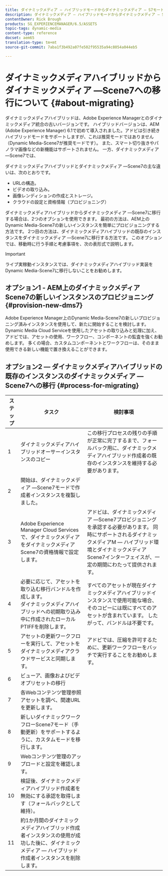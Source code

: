 ```yaml
---
title: ダイナミックメディア — ハイブリッドモードからダイナミックメディア — S7モードへの移行
description: ダイナミックメディア — ハイブリッドモードからダイナミックメディア — S7モードへのインスタンスの移行方法を説明します。
contentOwner: Rick Brough
products: SG_EXPERIENCEMANAGER/6.5/ASSETS
topic-tags: dynamic-media
content-type: reference
docset: aem65
translation-type: tm+mt
source-git-commit: 7aba1f3b492a07fe502f95535a94c8054a044eb5

---
```



# ダイナミックメディアハイブリッドからダイナミックメディア —Scene7への移行について {#about-migrating}

ダイナミックメディアハイブリッドは、Adobe Experience Managerとのダイナミックメディア統合の古いバージョンです。 ハイブリッドバージョンは、AEM (Adobe Experience Manager) 6.1で初めて導入されました。アドビは引き続きハイブリッドモードをサポートしますが、これは推奨モードではありません（Dynamic Media-Scene7が推奨モードです）。 また、スマート切り抜きやパノラマ画像などの新機能はサポートされません。 一方、ダイナミックメディア —Scene7では、

ダイナミックメディアハイブリッドとダイナミックメディア —Scene7の主な違いは、次のとおりです。

* URLの構造。
* ビデオの取り込み。
* 画像レンディションの作成とストレージ。
* クラウドの設定と資格情報（プロビジョニング）

ダイナミックメディアハイブリッドからダイナミックメディア —Scene7に移行する場合は、2つのオプションを使用できます。 最初の方法は、AEM上のDynamic Media-Scene7の新しいインスタンスを簡単にプロビジョニングする方法です。 2つ目の方法は、ダイナミックメディアハイブリッドの既存のインスタンスをダイナミックメディア —Scene7に移行する方法です。 このオプションでは、移動時に行う手順と考慮事項を、次の表形式で説明します。

>[!IMPORTANT]
>
>ライブ実稼動インスタンスでは、ダイナミックメディアハイブリッド実装をDynamic Media-Scene7に移行しないことをお勧めします。

## オプション1 - AEM上のダイナミックメディアScene7の新しいインスタンスのプロビジョニング {#provision-new-dms7}

Adobe Experience Manager上のDynamic Media-Scene7の新しいプロビジョニング済みインスタンスを使用して、新たに開始することを検討します。 Dynamic Media Cloud Serviceを使用したアセットの取り込みと処理に加え、アドビでは、アセットの使用、ワークフロー、コンポーネントの監査を強くお勧めします。 多くの場合、カスタムコンポーネントとワークフローは、そのまま使用できる新しい機能で置き換えることができます。

## オプション2 — ダイナミックメディアハイブリッドの既存のインスタンスのダイナミックメディア —Scene7への移行 {#process-for-migrating}

| ステップ | タスク | 検討事項 |
|---|---|---|
| 1 | ダイナミックメディアハイブリッドオーサーインスタンスのコピー | この移行プロセスの残りの手順が正常に完了するまで、フォールバック用に、ダイナミックメディアハイブリッド作成者の既存のインスタンスを維持する必要があります。 |
| 2 | 開始は、ダイナミックメディア —Scene7モードで作成者インスタンスを複製しました。 |  |
| 3 | Adobe Experience Manager Cloud Servicesで、ダイナミックメディアをダイナミックメディアScene7の資格情報で設定します。 | アドビは、ダイナミックメディア —Scene7プロビジョニングを承認する必要があります。 同時にサポートされるダイナミックメディアM — ハイブリッド環境とダイナミックメディアScene7インターフェイスが、一定の期間にわたって提供されます。 |
| 4 | 必要に応じて、アセットを取り込む移行バンドルを作成します。<br>ダイナミックメディアハイブリッドへの初期取り込み中に作成されたローカルPTIFFを削除します。 | すべてのアセットが現在ダイナミックメディアハイブリッドインスタンスで使用可能な場合、そのコピーには既にすべてのアセットが含まれています。 したがって、バンドルは不要です。 |
| 5 | アセットの更新ワークフローを実行して、アセットをダイナミックメディアクラウドサービスと同期します。 | アドビでは、圧縮を許可するために、更新ワークフローをバッチで実行することをお勧めします。 |
| 6 | ビューア、画像およびビデオプリセットの移行 |  |
| 7 | 各Webコンテンツ管理参照アセットを調べ、関連URLを更新します。 |  |
| 8 | 新しいダイナミックワークフローScene7モード（手動更新）をサポートするように、カスタムモードを移行します。 |  |
| 9 | Webコンテンツ管理のアップロードと設定を確認します。 |  |
| 10 | 検証後、ダイナミックメディアハイブリッド作成者を無効にする承認を取得します（フォールバックとして維持）。 |  |
| 11 | 約1か月間のダイナミックメディアハイブリッド作成者インスタンスの使用が成功した後に、ダイナミックメディア — ハイブリッド作成者インスタンスを削除します。 |  |
